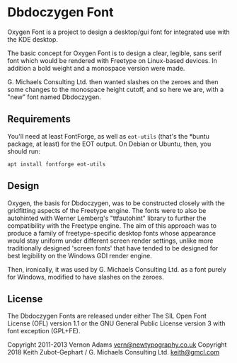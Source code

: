 # Dbdoczygen Font

Oxygen Font is a project to design a desktop/gui font for integrated use with the KDE desktop.

The basic concept for Oxygen Font is to design a clear, legible, sans serif font which would be rendered with Freetype on Linux-based devices. In addition a bold weight and a monospace version were made.

G. Michaels Consulting Ltd. then wanted slashes on the zeroes and then some changes to the monospace height cutoff, and so here we are, with a "new" font named Dbdoczygen.

## Requirements

You'll need at least FontForge, as well as `eot-utils` (that's the *buntu package, at least) for the EOT output. On Debian or Ubuntu, then, you should run:

```
apt install fontforge eot-utils
```

## Design

Oxygen, the basis for Dbdoczygen, was to be constructed closely with the gridfitting aspects of the Freetype engine. The fonts were to also be autohinted with Werner Lemberg's "ttfautohint" library to further the compatibility with the Freetype engine. The aim of this approach was to produce a family of freetype-specific desktop fonts whose appearance would stay uniform under different screen render settings, unlike more traditionally designed 'screen fonts' that have tended to be designed for best legibility on the Windows GDI render engine.

Then, ironically, it was used by G. Michaels Consulting Ltd. as a font purely for Windows, modified to have slashes on the zeroes.

## License

The Dbdoczygen Fonts are released under either The SIL Open Font License (OFL) version 1.1 or the GNU General Public License version 3 with font exception (GPL+FE).

Copyright 2011-2013 Vernon Adams <vern@newtypography.co.uk>
Copyright 2018 Keith Zubot-Gephart / G. Michaels Consulting Ltd. <keith@gmcl.com>
